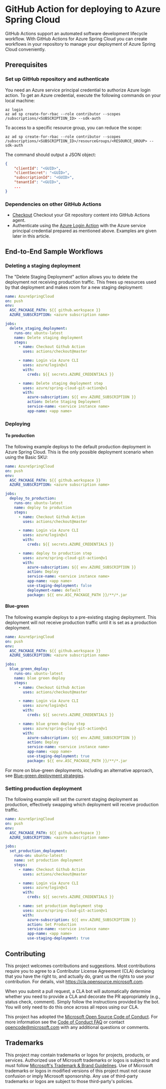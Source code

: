 # GitHub Action for deploying to Azure Spring Cloud

GitHub Actions support an automated software development lifecycle workflow. With GitHub Actions for Azure Spring Cloud you can create workflows in your repository to manage your deployment of Azure Spring Cloud conveniently.

## Prerequisites
### Set up GitHub repository and authenticate

You need an Azure service principal credential to authorize Azure login action. To get an Azure credential, execute the following commands on your local machine:
```azurecli
az login
az ad sp create-for-rbac --role contributor --scopes /subscriptions/<SUBSCRIPTION_ID> --sdk-auth
```

To access to a specific resource group, you can reduce the scope:

```azurecli
az ad sp create-for-rbac --role contributor --scopes /subscriptions/<SUBSCRIPTION_ID>/resourceGroups/<RESOURCE_GROUP> --sdk-auth
```
The command should output a JSON object:

```json
{
    "clientId": "<GUID>",
    "clientSecret": "<GUID>",
    "subscriptionId": "<GUID>",
    "tenantId": "<GUID>",
    ...
}
```

### Dependencies on other GitHub Actions

* [Checkout](https://github.com/actions/checkout) Checkout your Git repository content into GitHub Actions agent.
* Authenticate using the [Azure Login Action](https://github.com/Azure/login) with the Azure service principal credential prepared as mentioned above. Examples are given later in this article.

## End-to-End Sample Workflows
### Deleting a staging deployment

The "Delete Staging Deployment" action allows you to delete the deployment not receiving production traffic. This frees up resources used by that deployment and makes room for a new staging deployment:

```yml
name: AzureSpringCloud
on: push
env:
  ASC_PACKAGE_PATH: ${{ github.workspace }}
  AZURE_SUBSCRIPTION: <azure subscription name>

jobs:
  delete_staging_deployment:
    runs-on: ubuntu-latest
    name: Delete staging deployment
    steps:
      - name: Checkout Github Action
        uses: actions/checkout@master

      - name: Login via Azure CLI
        uses: azure/login@v1
        with:
          creds: ${{ secrets.AZURE_CREDENTIALS }}

      - name: Delete staging deployment step
        uses: azure/spring-cloud-git-action@v1
        with:
          azure-subscription: ${{ env.AZURE_SUBSCRIPTION }}
          action: Delete Staging Deployment
          service-name: <service instance name>
          app-name: <app name>
```

### Deploying
#### To production

The following example deploys to the default production deployment in Azure Spring Cloud. This is the only possible deployment scenario when using the Basic SKU:

```yml
name: AzureSpringCloud
on: push
env:
  ASC_PACKAGE_PATH: ${{ github.workspace }}
  AZURE_SUBSCRIPTION: <azure subscription name>

jobs:
  deploy_to_production:
    runs-on: ubuntu-latest
    name: deploy to production
    steps:
      - name: Checkout Github Action
        uses: actions/checkout@master

      - name: Login via Azure CLI
        uses: azure/login@v1
        with:
          creds: ${{ secrets.AZURE_CREDENTIALS }}

      - name: deploy to production step
        uses: azure/spring-cloud-git-action@v1
        with:
          azure-subscription: ${{ env.AZURE_SUBSCRIPTION }}
          action: Deploy
          service-name: <service instance name>
          app-name: <app name>
          use-staging-deployment: false
          deployment-name: default
          package: ${{ env.ASC_PACKAGE_PATH }}/**/*.jar
```

#### Blue-green

The following example deploys to a pre-existing staging deployment. This deployment will not receive production traffic until it is set as a production deployment.

```yml
name: AzureSpringCloud
on: push
env:
  ASC_PACKAGE_PATH: ${{ github.workspace }}
  AZURE_SUBSCRIPTION: <azure subscription name>

jobs:
  blue_green_deploy:
    runs-on: ubuntu-latest
    name: blue green deploy
    steps:
      - name: Checkout Github Action
        uses: actions/checkout@master

      - name: Login via Azure CLI
        uses: azure/login@v1
        with:
          creds: ${{ secrets.AZURE_CREDENTIALS }}

      - name: blue green deploy step
        uses: azure/spring-cloud-git-action@v1
        with:
          azure-subscription: ${{ env.AZURE_SUBSCRIPTION }}
          action: Deploy
          service-name: <service instance name>
          app-name: <app name>
          use-staging-deployment: true
          package: ${{ env.ASC_PACKAGE_PATH }}/**/*.jar
```

For more on blue-green deployments, including an alternative approach, see [Blue-green deployment strategies](/azure/spring-cloud/concepts-blue-green-deployment-strategies).

### Setting production deployment

The following example will set the current staging deployment as production, effectively swapping which deployment will receive production traffic.

```yml
name: AzureSpringCloud
on: push
env:
  ASC_PACKAGE_PATH: ${{ github.workspace }}
  AZURE_SUBSCRIPTION: <azure subscription name>

jobs:
  set_production_deployment:
    runs-on: ubuntu-latest
    name: set production deployment
    steps:
      - name: Checkout Github Action
        uses: actions/checkout@master

      - name: Login via Azure CLI
        uses: azure/login@v1
        with:
          creds: ${{ secrets.AZURE_CREDENTIALS }}

      - name: set production deployment step
        uses: azure/spring-cloud-git-action@v1
        with:
          azure-subscription: ${{ env.AZURE_SUBSCRIPTION }}
          action: Set Production
          service-name: <service instance name>
          app-name: <app name>
          use-staging-deployment: true
```

## Contributing

This project welcomes contributions and suggestions.  Most contributions require you to agree to a
Contributor License Agreement (CLA) declaring that you have the right to, and actually do, grant us
the rights to use your contribution. For details, visit https://cla.opensource.microsoft.com.

When you submit a pull request, a CLA bot will automatically determine whether you need to provide
a CLA and decorate the PR appropriately (e.g., status check, comment). Simply follow the instructions
provided by the bot. You will only need to do this once across all repos using our CLA.

This project has adopted the [Microsoft Open Source Code of Conduct](https://opensource.microsoft.com/codeofconduct/).
For more information see the [Code of Conduct FAQ](https://opensource.microsoft.com/codeofconduct/faq/) or
contact [opencode@microsoft.com](mailto:opencode@microsoft.com) with any additional questions or comments.

## Trademarks

This project may contain trademarks or logos for projects, products, or services. Authorized use of Microsoft 
trademarks or logos is subject to and must follow 
[Microsoft's Trademark & Brand Guidelines](https://www.microsoft.com/en-us/legal/intellectualproperty/trademarks/usage/general).
Use of Microsoft trademarks or logos in modified versions of this project must not cause confusion or imply Microsoft sponsorship.
Any use of third-party trademarks or logos are subject to those third-party's policies.
